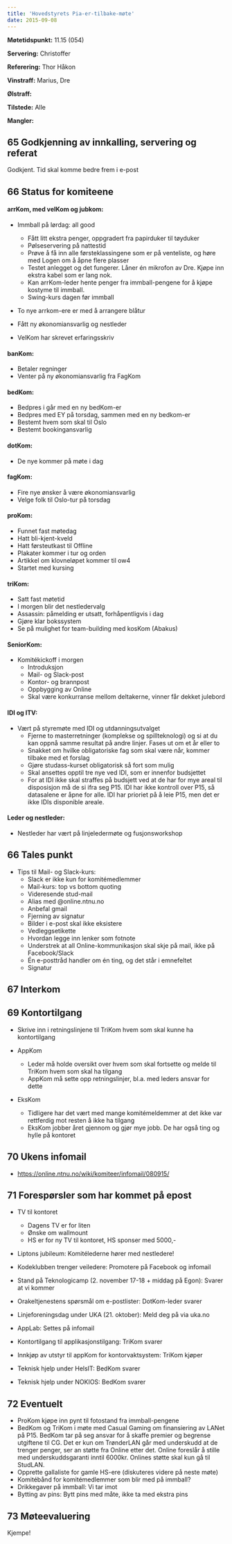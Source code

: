 ```yaml
---
title: 'Hovedstyrets Pia-er-tilbake-møte'
date: 2015-09-08
---
```


**Møtetidspunkt:** 11.15 (054)

**Servering:** Christoffer

**Referering:**  Thor Håkon

**Vinstraff:** Marius, Dre

**Ølstraff:** 

**Tilstede:** Alle 

**Mangler:** 

## 65 Godkjenning av innkalling, servering og referat  

Godkjent. Tid skal komme bedre frem i e-post


## 66 Status for komiteene

#### arrKom, med velKom og jubkom:

* Immball på lørdag: all good  
    * Fått litt ekstra penger, oppgradert fra papirduker til tøyduker
    * Pølseservering på nattestid  
    * Prøve å få inn alle førsteklassingene som er på venteliste, og høre med Logen om å åpne flere plasser
    * Testet anlegget og det fungerer. Låner én mikrofon av Dre. Kjøpe inn ekstra kabel som er lang nok.
    * Kan arrKom-leder hente penger fra immball-pengene for å kjøpe kostyme til immball.
    * Swing-kurs dagen før immball

* To nye arrkom-ere er med å arrangere blåtur  
* Fått ny økonomiansvarlig og nestleder  
* VelKom har skrevet erfaringsskriv

#### banKom:

* Betaler regninger  
* Venter på ny økonomiansvarlig fra FagKom  

#### bedKom:

* Bedpres i går med en ny bedKom-er  
* Bedpres med EY på torsdag, sammen med en ny bedkom-er 
* Bestemt hvem som skal til Oslo  
* Bestemt bookingansvarlig  

#### dotKom:

* De nye kommer på møte i dag

#### fagKom:

* Fire nye ønsker å være økonomiansvarlig  
* Velge folk til Oslo-tur på torsdag

#### proKom:

* Funnet fast møtedag  
* Hatt bli-kjent-kveld  
* Hatt førsteutkast til Offline  
* Plakater kommer i tur og orden  
* Artikkel om klovneløpet kommer til ow4  
* Startet med kursing  

#### triKom:

* Satt fast møtetid  
* I morgen blir det nestledervalg  
* Assassin: påmelding er utsatt, forhåpentligvis i dag  
* Gjøre klar bokssystem  
* Se på mulighet for team-building med kosKom (Abakus)  

#### SeniorKom:

* Komitékickoff i morgen  
    * Introduksjon  
    * Mail- og Slack-post  
    * Kontor- og brannpost  
    * Oppbygging av Online 
    * Skal være konkurranse mellom deltakerne, vinner får dekket julebord    

#### IDI og ITV:

* Vært på styremøte med IDI og utdanningsutvalget  
    * Fjerne to masterretninger (komplekse og spillteknologi) og si at du kan oppnå samme resultat på andre linjer. Fases ut om et år eller to  
    * Snakket om hvilke obligatoriske fag som skal være når, kommer tilbake med et forslag  
    * Gjøre studass-kurset obligatorisk så fort som mulig  
    * Skal ansettes opptil tre nye ved IDI, som er innenfor budsjettet  
    * For at IDI ikke skal straffes på budsjett ved at de har for mye areal til disposisjon må de si ifra seg P15. IDI har ikke kontroll over P15, så datasalene er åpne for alle. IDI har prioriet på å leie P15, men det er ikke IDIs disponible areale.  

#### Leder og nestleder:  

* Nestleder har vært på linjeledermøte og fusjonsworkshop  

## 66 Tales punkt 

* Tips til Mail- og Slack-kurs:  
    * Slack er ikke kun for komitémedlemmer  
    * Mail-kurs: top vs bottom quoting  
    * Videresende stud-mail
    * Alias med @online.ntnu.no  
    * Anbefal gmail  
    * Fjerning av signatur  
    * Bilder i e-post skal ikke eksistere  
    * Vedleggsetikette  
    * Hvordan legge inn lenker som fotnote  
    * Understrek at all Online-kommunikasjon skal skje på mail, ikke på Facebook/Slack  
    * Én e-posttråd handler om én ting, og det står i emnefeltet
    * Signatur  

## 67 Interkom 

## 69 Kontortilgang

* Skrive inn i retningslinjene til TriKom hvem som skal kunne ha kontortilgang

* AppKom  
    * Leder må holde oversikt over hvem som skal fortsette og melde til TriKom hvem som skal ha tilgang  
    * AppKom må sette opp retningslinjer, bl.a. med leders ansvar for dette  

* EksKom  
    * Tidligere har det vært med mange komitémeldemmer at det ikke var rettferdig mot resten å ikke ha tilgang  
    * EksKom jobber året gjennom og gjør mye jobb. De har også ting og hylle på kontoret  

## 70 Ukens infomail

* https://online.ntnu.no/wiki/komiteer/infomail/080915/


## 71 Forespørsler som har kommet på epost

* TV til kontoret  
    * Dagens TV er for liten  
    * Ønske om wallmount  
    * HS er for ny TV til kontoret, HS sponser med 5000,-

* Liptons jubileum: Komitélederne hører med nestledere!  
* Kodeklubben trenger veiledere: Promotere på Facebook og infomail  
* Stand på Teknologicamp (2. november 17-18 + middag på Egon): Svarer at vi kommer  
* Orakeltjenestens spørsmål om e-postlister: DotKom-leder svarer  
* Linjeforeningsdag under UKA (21. oktober): Meld deg på via uka.no  
* AppLab: Settes på infomail  
* Kontortilgang til applikasjonstilgang: TriKom svarer  
* Innkjøp av utstyr til appKom for kontorvaktsystem: TriKom kjøper  
* Teknisk hjelp under HelsIT: BedKom svarer  
* Teknisk hjelp under NOKIOS: BedKom svarer

## 72 Eventuelt  

* ProKom kjøpe inn pynt til fotostand fra immball-pengene  
* BedKom og TriKom i møte med Casual Gaming om finansiering av LANet på P15. BedKom tar på seg ansvar for å skaffe premier og begrense utgiftene til CG. Det er kun om TrønderLAN går med underskudd at de trenger penger, ser an støtte fra Online etter det. Online foreslår å stille med underskuddsgaranti inntil 6000kr. Onlines støtte skal kun gå til StudLAN.  
* Opprette gallaliste for gamle HS-ere (diskuteres videre på neste møte)  
* Komitébånd for komitémedlemmer som blir med på immball?  
* Drikkegaver på immball: Vi tar imot 
* Bytting av pins: Bytt pins med måte, ikke ta med ekstra pins

## 73 Møteevaluering

Kjempe!
